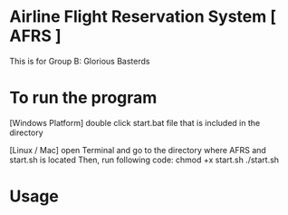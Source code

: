 # Airline Flight Reservation System [ AFRS ]
This is for Group B: Glorious Basterds

# To run the program
 [Windows Platform]
    double click start.bat file that is included in the directory

 [Linux / Mac]
    open Terminal and go to the directory where AFRS and start.sh is located
    Then, run following code:
        chmod +x start.sh
        ./start.sh

# Usage